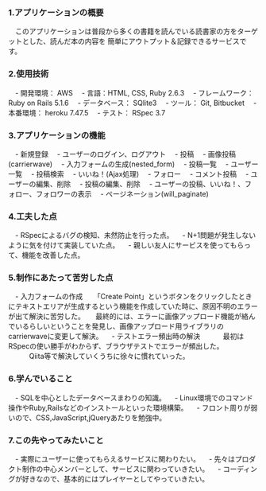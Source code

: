 
### 1.アプリケーションの概要
　このアプリケーションは普段から多くの書籍を読んでいる読書家の方をターゲットとした、読んだ本の内容を
簡単にアウトプット＆記録できるサービスです。

### 2.使用技術
　- 開発環境： AWS
　- 言語：HTML, CSS, Ruby 2.6.3
　- フレームワーク： Ruby on Rails 5.1.6
　- データベース： SQlite3
　- ツール： Git, Bitbucket
　- 本番環境： heroku 7.47.5
　- テスト： RSpec 3.7
　
### 3.アプリケーションの機能
　- 新規登録
　- ユーザーのログイン、ログアウト
　- 投稿
　- 画像投稿(carrierwave)
　- 入力フォームの生成(nested_form)
　- 投稿一覧
　- ユーザー一覧
　- 投稿検索
　- いいね！(Ajax処理)
　- フォロー
　- コメント投稿
　- ユーザーの編集、削除
　- 投稿の編集、削除
　- ユーザーの投稿、いいね！、フォロー、フォロワーの表示
　- ページネーション(will_paginate)
　
### 4.工夫した点
　- RSpecによるバグの検知、未然防止を行った点。
　- N+1問題が発生しないように気を付けて実装していた点。
　- 親しい友人にサービスを使ってもらって、機能を改善した点。
　
### 5.制作にあたって苦労した点
　- 入力フォームの作成
　    「Create Point」というボタンをクリックしたときにテキストエリアが生成するという機能を作成していた時に、原因不明のエラーが出て解決に苦労した。
　    最終的には、エラーに画像アップロード機能が絡んでいるらしいということを発見し、画像アップロード用ライブラリのcarrierwaveに変更して解決。
　- テストエラー頻出時の解決
　　　最初はRSpecの使い勝手がわからず、ブラウザテストでエラーが頻出した。
　　　Qiita等で解決していくうちに徐々に慣れていった。
　　　
### 6.学んでいること
　- SQLを中心としたデータベースまわりの知識。
　- Linux環境でのコマンド操作やRuby,Railsなどのインストールといった環境構築。
　- フロント周りが弱いので、CSS,JavaScript,jQueryあたりを勉強中。
　
### 7.この先やってみたいこと
　- 実際にユーザーに使ってもらえるサービスに関わりたい。
　- 先々はプロダクト制作の中心メンバーとして、サービスに関わっていきたい。
　- コーディングが好きなので、基本的にはプレイヤーとしてやっていきたい。
